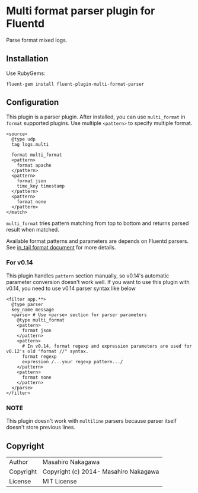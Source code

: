 # Multi format parser plugin for Fluentd

Parse format mixed logs.

## Installation

Use RubyGems:

    fluent-gem install fluent-plugin-multi-format-parser

## Configuration

This plugin is a parser plugin. After installed, you can use `multi_format` in `format` supported plugins.
Use multiple `<pattern>` to specify multiple format.

    <source>
      @type udp
      tag logs.multi

      format multi_format
      <pattern>
        format apache
      </pattern>
      <pattern>
        format json
        time_key timestamp
      </pattern>
      <pattern>
        format none
      </pattern>
    </match>

`multi_format` tries pattern matching from top to bottom and returns parsed result when matched.

Available format patterns and parameters are depends on Fluentd parsers.
See [in_tail format document](http://docs.fluentd.org/articles/in_tail) for more details.

### For v0.14

This plugin handles `pattern` section manually, so v0.14's automatic parameter conversion doesn't work well.
If you want to use this plugin with v0.14, you need to use v0.14 parser syntax like below

    <filter app.**>
      @type parser
      key_name message
      <parse> # Use <parse> section for parser parameters
        @type multi_format
        <pattern>
          format json
        </pattern>
        <pattern>
          # In v0.14, format regexp and expression parameters are used for v0.12's old "format //" syntax.
          format regexp
          expression /...your regexp pattern.../
        </pattern>
        <pattern>
          format none
        </pattern>
      </parse>
    </filter>

### NOTE

This plugin doesn't work with `multiline` parsers because parser itself doesn't store previous lines.

## Copyright

<table>
  <tr>
    <td>Author</td><td>Masahiro Nakagawa <repeatedly@gmail.com></td>
  </tr>
  <tr>
    <td>Copyright</td><td>Copyright (c) 2014- Masahiro Nakagawa</td>
  </tr>
  <tr>
    <td>License</td><td>MIT License</td>
  </tr>
</table>
